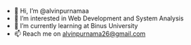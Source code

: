 - 👋 Hi, I’m @alvinpurnamaa
- 👀 I’m interested in Web Development and System Analysis
- 🌱 I’m currently learning at Binus University
- 📫 Reach me on alvinpurnama26@gmail.com

<!---
alvinpurnamaa/alvinpurnamaa is a ✨ special ✨ repository because its `README.md` (this file) appears on your GitHub profile.
You can click the Preview link to take a look at your changes.
--->
